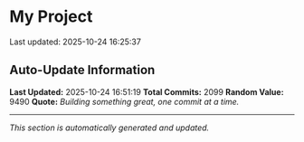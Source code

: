 # My Project


Last updated: 2025-10-24 16:25:37


























































































































































































































































































































































































































































































































































































































































































































































































































































































































































































































































































































































































































































































































































































































































































































































































































































































































































































































































































































































































































































































































































































































































































































































































































































































































































































## Auto-Update Information

**Last Updated:** 2025-10-24 16:51:19
**Total Commits:** 2099
**Random Value:** 9490
**Quote:** _Building something great, one commit at a time._

---
_This section is automatically generated and updated._